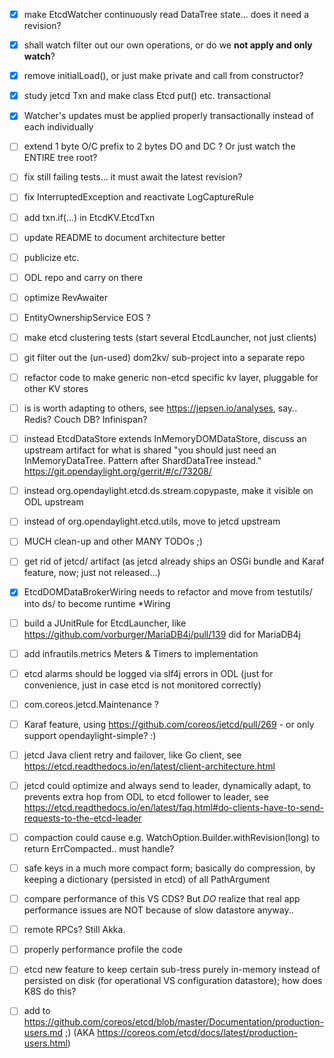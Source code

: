 
- [X] make EtcdWatcher continuously read DataTree state... does it need a revision?
- [X] shall watch filter out our own operations, or do we **not apply and only watch**?
- [X] remove initialLoad(), or just make private and call from constructor?

- [X] study jetcd Txn and make class Etcd put() etc. transactional
- [X] Watcher's updates must be applied properly transactionally instead of each individually
- [ ] extend 1 byte O/C prefix to 2 bytes DO and DC ?  Or just watch the ENTIRE tree root?
- [ ] fix still failing tests... it must await the latest revision?
- [ ] fix InterruptedException and reactivate LogCaptureRule
- [ ] add txn.if(...) in EtcdKV.EtcdTxn

- [ ] update README to document architecture better
- [ ] publicize etc.
- [ ] ODL repo and carry on there

- [ ] optimize RevAwaiter
- [ ] EntityOwnershipService EOS ?

- [ ] make etcd clustering tests (start several EtcdLauncher, not just clients)

- [ ] git filter out the (un-used) dom2kv/ sub-project into a separate repo

- [ ] refactor code to make generic non-etcd specific kv layer, pluggable for other KV stores
- [ ] is is worth adapting to others, see https://jepsen.io/analyses, say.. Redis?  Couch DB?  Infinispan?

- [ ] instead EtcdDataStore extends InMemoryDOMDataStore, discuss an upstream artifact for what is shared
      "you should just need an InMemoryDataTree. Pattern after ShardDataTree instead."
      https://git.opendaylight.org/gerrit/#/c/73208/

- [ ] instead org.opendaylight.etcd.ds.stream.copypaste, make it visible on ODL upstream
- [ ] instead of org.opendaylight.etcd.utils, move to jetcd upstream
- [ ] MUCH clean-up and other MANY TODOs ;)

- [ ] get rid of jetcd/ artifact (as jetcd already ships an OSGi bundle and Karaf feature, now; just not released...)

- [X] EtcdDOMDataBrokerWiring needs to refactor and move from testutils/ into ds/ to become runtime *Wiring

- [ ] build a JUnitRule for EtcdLauncher, like https://github.com/vorburger/MariaDB4j/pull/139 did for MariaDB4j

- [ ] add infrautils.metrics Meters & Timers to implementation

- [ ] etcd alarms should be logged via slf4j errors in ODL (just for convenience, just in case etcd is not monitored correctly)
- [ ] com.coreos.jetcd.Maintenance ?

- [ ] Karaf feature, using https://github.com/coreos/jetcd/pull/269 - or only support opendaylight-simple? :)

- [ ] jetcd Java client retry and failover, like Go client, see https://etcd.readthedocs.io/en/latest/client-architecture.html

- [ ] jetcd could optimize and always send to leader, dynamically adapt, to prevents extra hop from ODL to etcd follower to leader, see https://etcd.readthedocs.io/en/latest/faq.html#do-clients-have-to-send-requests-to-the-etcd-leader

- [ ] compaction could cause e.g. WatchOption.Builder.withRevision(long) to return ErrCompacted.. must handle?

- [ ] safe keys in a much more compact form; basically do compression, by keeping a dictionary (persisted in etcd) of all PathArgument

- [ ] compare performance of this VS CDS? But *DO* realize that real app performance issues are NOT because of slow datastore anyway..

- [ ] remote RPCs?  Still Akka.

- [ ] properly performance profile the code

- [ ] etcd new feature to keep certain sub-tress purely in-memory instead of persisted on disk (for operational VS configuration datastore); how does K8S do this?

- [ ] add to https://github.com/coreos/etcd/blob/master/Documentation/production-users.md ;) (AKA https://coreos.com/etcd/docs/latest/production-users.html)

